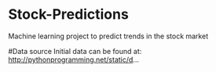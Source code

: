 # Stock-Predictions
Machine learning project to predict trends in the stock market

#Data source
Initial data can be found at: 
http://pythonprogramming.net/static/d...
